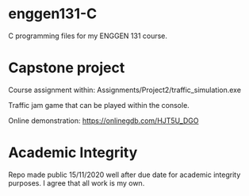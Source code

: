 # enggen131-C
C programming files for my ENGGEN 131 course.

# Capstone project
Course assignment within: Assignments/Project2/traffic_simulation.exe

Traffic jam game that can be played within the console.

Online demonstration: https://onlinegdb.com/HJT5U_DGO

# Academic Integrity

Repo made public 15/11/2020 well after due date for academic integrity purposes. I agree that all work is my own.

